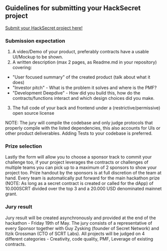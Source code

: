 ## Guidelines for submitting your HackSecret project

[Submit your HackSecret project here!](https://forms.monday.com/forms/5a15c44fd944198da2d319e53d7c0778?r=use1)

### Submission expectation

1. A video/Demo of your product, preferably contracts have a usable UI/Mockup to be shown.
2. A written description (max 2 pages, as Readme.md in your repository) covering:

- "User focused summary" of the created product (talk about what it does)
- "Investor pitch" - What is the problem it solves and where is the PMF?
- "Development Deepdive" - How did you build this, how do the contracts/functions interact and which design choices did you make.

3. The full code of your back and frontend under a (restrictive/permissive) open source license

NOTE: The jury will compile the codebase and only judge protocols that properly compile with the listed dependencies, this also accounts for UIs or other product deliverables. Adding Tests to your codebase is preferred.

### Prize selection

Lastly the form will allow you to choose a sponsor track to commit your challenge too, if your project leverages the contracts or challenges of multiple teams you can pick up to a maximum of 2 sponsors to show your project too. Prize handout by the sponsors is at full discretion of the team at hand. Every team is automatically put forward for the main hackathon prize (NOTE: As long as a secret contract is created or called for the dApp) of 10.000SCRT divided over the top 3 and a 20.000 USD denominated mainnet grant.

### Jury result

Jury result will be created asynchronously and provided at the end of the hackathon - Friday 19th of May. The jury consists of a representative of every Sponsor together with Guy Zysking (founder of Secret Network) and Itzik Grossman (CTO of SCRT Labs). All projects will be judged on 4 different categories - Creativity, code quality, PMF, Leverage of existing contracts.
